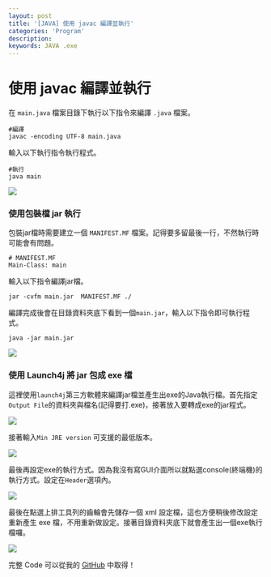 ```yaml
---
layout: post
title: '[JAVA] 使用 javac 編譯並執行'
categories: 'Program'
description: 
keywords: JAVA .exe
---
```


# 使用 javac 編譯並執行
在 `main.java` 檔案目錄下執行以下指令來編譯 `.java` 檔案。

```
#編譯
javac -encoding UTF-8 main.java
```

輸入以下執行指令執行程式。

```
#執行
java main
```

![](https://i.imgur.com/lrPyQ5K.png)



### 使用包裝檔 jar 執行
包裝jar檔時需要建立一個 `MANIFEST.MF` 檔案。記得要多留最後一行，不然執行時可能會有問題。

```
# MANIFEST.MF
Main-Class: main

```

輸入以下指令編譯jar檔。

```
jar -cvfm main.jar  MANIFEST.MF ./
```
編譯完成後會在目錄資料夾底下看到一個`main.jar`，輸入以下指令即可執行程式。
```
java -jar main.jar
```
![](https://i.imgur.com/fPNck65.png)



### 使用 Launch4j 將 jar 包成 exe 檔
這裡使用`launch4j`第三方軟體來編譯jar檔並產生出exe的Java執行檔。首先指定`Output File`的資料夾與檔名(記得要打.exe)，接著放入要轉成exe的jar程式。

![](https://i.imgur.com/TtMBMvA.png)

接著輸入`Min JRE version` 可支援的最低版本。

![](https://i.imgur.com/1ct5eQE.png)

最後再設定exe的執行方式。因為我沒有寫GUI介面所以就點選console(終端機)的執行方式。設定在`Header`選項內。

![](https://i.imgur.com/ZinQFyG.png)

最後在點選上排工具列的齒輪會先儲存一個 xml 設定檔，這也方便稍後修改設定重新產生 exe 檔，不用重新做設定。接著目錄資料夾底下就會產生出一個exe執行檔囉。

![](https://i.imgur.com/CnlAtCv.png)


完整 Code 可以從我的 [GitHub](https://github.com/1010code/java-exe-deploy) 中取得！